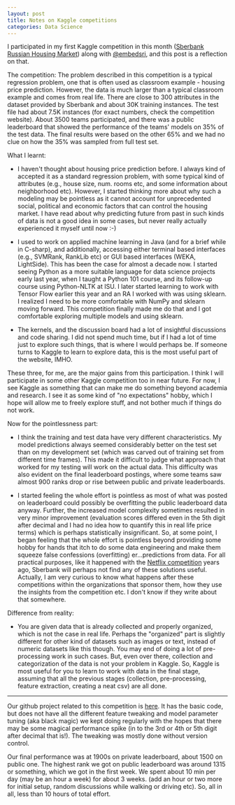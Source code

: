 ```yaml
---
layout: post
title: Notes on Kaggle competitions
categories: Data Science
---
```

I participated in my first Kaggle competition in this month ([Sberbank Russian Housing Market](https://www.kaggle.com/c/sberbank-russian-housing-market)) along with [@embedsri](https://github.com/embedsri), and this post is a reflection on that.

The competition: The problem described in this competition is a typical regression problem, one that is often used as classroom example - housing price prediction. However, the data is much larger than a typical classroom example and comes from real life. There are close to 300 attributes in the dataset provided by Sberbank and about 30K training instances. The test file had about 7.5K instances (for exact numbers, check the competition website). About 3500 teams participated, and there was a public leaderboard that showed the performance of the teams' models on 35% of the test data. The final results were based on the other 65% and we had no clue on how the 35% was sampled from full test set. 

What I learnt:

* I haven't thought about housing price prediction before. I always kind of accepted it as a standard regression problem, with some typical kind of attributes (e.g., house size, num. rooms etc, and some information about neighborhood etc). However, I started thinking more about why such a modeling may be pointless as it cannot account for unprecedented social, political and economic factors that can control the housing market. I have read about why predicting future from past in such kinds of data is not a good idea in some cases, but never really actually experienced it myself until now :-)

* I used to work on applied machine learning in Java (and for a brief while in C-sharp), and additionally, accessing either terminal based interfaces (e.g., SVMRank, RankLib etc) or GUI based interfaces (WEKA, LightSide). This has been the case for almost a decade now. I started seeing Python as a more suitable language for data science projects early last year, when I taught a Python 101 course, and its follow-up course using Python-NLTK at ISU. I later started learning to work with Tensor Flow earlier this year and an RA I worked with was using sklearn. I realized I need to be more comfortable with NumPy and sklearn moving forward. This competition finally made me do that and I got comfortable exploring multiple models and using sklearn. 

* The kernels, and the discussion board had a lot of insightful discussions and code sharing. I did not spend much time, but if I had a lot of time just to explore such things, that is where I would perhaps be. If someone turns to Kaggle to learn to explore data, this is the most useful part of the website, IMHO.

These three, for me, are the major gains from this participation. I think I will participate in some other Kaggle competition too in near future. For now, I see Kaggle as something that can make me do something beyond academia and research. I see it as some kind of "no expectations" hobby, which I hope will allow me to freely explore stuff, and not bother much if things do not work.

Now for the pointlessness part:

* I think the training and test data have very different characteristics. My model predictions always seemed considerably better on the test set than on my development set (which was carved out of training set from different time frames). This made it difficult to judge what approach that worked for my testing will work on the actual data. This difficulty was also evident on the final leaderboard postings, where some teams saw almost 900 ranks drop or rise between public and private leaderboards. 

* I started feeling the whole effort is pointless as most of what was posted on leaderboard could possibly be overfitting the public leaderboard data anyway. Further, the increased model complexity sometimes resulted in very minor improvement (evaluation scores differed even in the 5th digit after decimal and I had no idea how to quantify this in real life price terms) which is perhaps statistically insignificant. So, at some point, I began feeling that the whole effort is pointless beyond providing some hobby for hands that itch to do some data engineering and make them squeeze false confessions (overfitting) er...predictions from data. For all practical purposes, like it happened with the [Netflix competition](https://www.wired.com/2012/04/netflix-prize-costs/) years ago, Sberbank will perhaps not find any of these solutions useful. Actually, I am very curious to know what happens after these competitions within the organizations that sponsor them, how they use the insights from the competition etc. I don't know if they write about that somewhere.

Difference from reality:
* You are given data that is already collected and properly organized, which is not the case in real life. Perhaps the "organized" part is slightly different for other kind of datasets such as images or text, instead of numeric datasets like this though. You may end of doing a lot of pre-processing work in such cases. But, even over there, collection and categorization of the data is not your problem in Kaggle. So, Kaggle is most useful for you to learn to work with data in the final stage, assuming that all the previous stages (collection, pre-processing, feature extraction, creating a neat csv) are all done. 

***************
Our github project related to this competition is [here](https://github.com/nishkalavallabhi/Skerbank). It has the basic code, but does not have all the different feature tweaking and model parameter tuning (aka black magic) we kept doing regularly with the hopes that there may be some magical performance spike (in to the 3rd or 4th or 5th digit after decimal that is!). The tweaking was mostly done without version control.

Our final performance was at 1900s on private leaderboard, about 1500 on public one. The highest rank we got on public leaderboard was around 1315 or something, which we got in the first week. We spent about 10 min per day (may be an hour a week) for about 3 weeks. (add an hour or two more for initial setup, random discussions while walking or driving etc). So, all in all, less than 10 hours of total effort.
